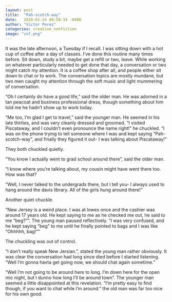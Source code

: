 ```yaml
---
layout: post
title:  "Pah-scotch-way"
date:   2018-01-24 00:50:34 -0400
author: "Victor Perez"
categories: creative_nonfiction
image: "cnf.png"
---
```

It was the late afternoon, a Tuesday if I recall. I was sitting down with a hot cup of coffee after a day of classes. I’ve done this routine many times before. Sit down, study a bit, maybe get a refill or two, leave. While working on whatever particularly needed to get done that day, a conversation or two might catch my attention. It is a coffee shop after all, and people either sit down to chat or to work. The conversation topics are mostly mundane, but two men caught my attention through the soft music and light mummering of conversation.

“Oh I certainly do have a good life,” said the older man. He was adorned in a tan peacoat and business professional dress, though something about him told me he hadn’t show up to work today.

“Me too, I’m glad I get to travel,” said the younger man. He seemed in his late thirties, and was very cleanly dressed and groomed. “I visited Piscataway, and I couldn’t even pronounce the name right!” he chuckled. “I was on the phone trying to tell someone where I was and kept saying “Pah-scotch-way”, and finally they figured it out- I was talking about Piscataway!”

They both chuckled quietly.

“You know I actually went to grad school around there”, said the older man.

“I know where you’re talking about, my cousin might have went there too. How was that?

“Well, I never talked to the undergrads there, but I tell you- I always used to hang around the davis library. All of the girls hung around there!”

Another quiet chuckle.

“New Jersey is a weird place. I was at lowes once and the cashier was around 17 years old. He kept saying to me as he checked me out, he said to me “beg?””. The young man paused reflectively. “I was very confused, and he kept saying “beg” to me until he finally pointed to bags and I was like “Ohhhhh, bag!””

The chuckling was out of control.

“I don’t really speak New Jersian.”, stated the young man rather obviously. It was clear the conversation had long since died before I started listening. “Well I’m gonna havta get going now, we should chat again sometime.”

“Well I’m not going to be around here to long. I’m down here for the open mic night, but I dunno how long I’ll be around town”. The younger man seemed a little disappointed at this revelation. “I’m pretty easy to find though, if you want to chat while I’m around.” the old man was far too nice for his own good.
